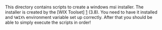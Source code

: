 This directory contains scripts to create a windows msi installer.
The installer is created by the [WIX Toolset] [1] (3.8). You need to
have it installed and `%WIX%` environment variable set up correctly.
After that you should be able to simply execute the scripts in order!

[1]: http://wixtoolset.org/